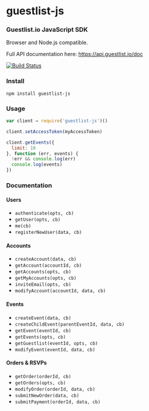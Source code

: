 # guestlist-js

### Guestlist.io JavaScript SDK

Browser and Node.js compatible.

Full API documentation here: https://api.guestlist.io/doc

[![Build Status](https://travis-ci.org/guestlistio/guestlist-js.svg?branch=master)](https://travis-ci.org/guestlistio/guestlist-js)

### Install

```
npm install guestlist-js
```

### Usage

```js
var client = require('guestlist-js')()

client.setAccessToken(myAccessToken)

client.getEvents({
  limit: 10
}, function (err, events) {
  !err && console.log(err)
  console.log(events)
})
```

### Documentation

#### Users

- `authenticate(opts, cb)`
- `getUser(opts, cb)`
- `me(cb)`
- `registerNewUser(data, cb)`

#### Accounts

- `createAccount(data, cb)`
- `getAccount(accountId, cb)`
- `getAccounts(opts, cb)`
- `getMyAccounts(opts, cb)`
- `inviteEmail(opts, cb)`
- `modifyAccount(accountId, data, cb)`

#### Events

- `createEvent(data, cb)`
- `createChildEvent(parentEventId, data, cb)`
- `getEvent(eventId, cb)`
- `getEvents(opts, cb)`
- `getGuestlist(eventId, opts, cb)`
- `modifyEvent(eventId, data, cb)`

#### Orders & RSVPs

- `getOrder(orderId, cb)`
- `getOrders(opts, cb)`
- `modifyOrder(orderId, data, cb)`
- `submitNewOrder(data, cb)`
- `submitPayment(orderId, data, cb)`

